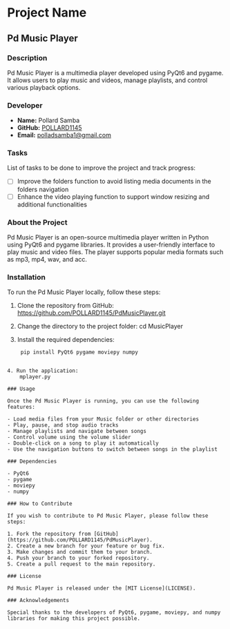 # Project Name

## Pd Music Player

### Description

Pd Music Player is a multimedia player developed using PyQt6 and pygame. It allows users to play music and videos, manage playlists, and control various playback options.

### Developer

- **Name:** Pollard Samba
- **GitHub:** [POLLARD1145](https://github.com/POLLARD1145)
- **Email:** polladsamba1@gmail.com

### Tasks

List of tasks to be done to improve the project and track progress:

- [ ] Improve the folders function to avoid listing media documents in the folders navigation
- [ ] Enhance the video playing function to support window resizing and additional functionalities

### About the Project

Pd Music Player is an open-source multimedia player written in Python using PyQt6 and pygame libraries. It provides a user-friendly interface to play music and video files. The player supports popular media formats such as mp3, mp4, wav, and acc.

### Installation

To run the Pd Music Player locally, follow these steps:

1. Clone the repository from GitHub:
https://github.com/POLLARD1145/PdMusicPlayer.git


2. Change the directory to the project folder:
    cd MusicPlayer
3. Install the required dependencies:
   ```python
    pip install PyQt6 pygame moviepy numpy
```

4. Run the application:
    mplayer.py

### Usage

Once the Pd Music Player is running, you can use the following features:

- Load media files from your Music folder or other directories
- Play, pause, and stop audio tracks
- Manage playlists and navigate between songs
- Control volume using the volume slider
- Double-click on a song to play it automatically
- Use the navigation buttons to switch between songs in the playlist

### Dependencies

- PyQt6
- pygame
- moviepy
- numpy

### How to Contribute

If you wish to contribute to Pd Music Player, please follow these steps:

1. Fork the repository from [GitHub](https://github.com/POLLARD1145/PdMusicPlayer).
2. Create a new branch for your feature or bug fix.
3. Make changes and commit them to your branch.
4. Push your branch to your forked repository.
5. Create a pull request to the main repository.

### License

Pd Music Player is released under the [MIT License](LICENSE).

### Acknowledgements

Special thanks to the developers of PyQt6, pygame, moviepy, and numpy libraries for making this project possible.
